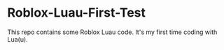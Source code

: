 # Roblox-Luau-First-Test
This repo contains some Roblox Luau code. It's my first time coding with Lua(u).